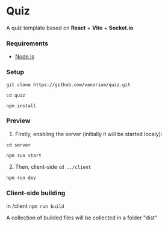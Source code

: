 # Quiz

A quiz template based on **React** + **Vite** + **Socket.io** 

### Requirements

- [Node.js](https://nodejs.org/)

### Setup

`git clone https://github.com/vanorium/quiz.git`

`cd quiz`

`npm install`

### Preview

1. Firstly, enabling the server (initially it will be started localy):

`cd server`

`npm run start`


2. Then, client-side
`cd ../client`

`npm run dev`

### Client-side building 

in /client
`npm run build`

A collection of builded files will be collected in a folder "dist"
